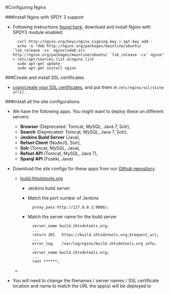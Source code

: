 #Configuring Nginx

###Install Nginx with SPDY 3 support

- Following instructions [found here](https://bjornjohansen.no/install-latest-version-of-nginx-on-ubuntu), download and install Nginx with SPDY3 module enabled:

        curl http://nginx.org/keys/nginx_signing.key | apt-key add -
        echo -e "deb http://nginx.org/packages/mainline/ubuntu/ `lsb_release -cs` nginx\ndeb-src http://nginx.org/packages/mainline/ubuntu/ `lsb_release -cs` nginx" > /etc/apt/sources.list.d/nginx.list
        sudo apt-get update
        sudo apt-get install nginx
        
###Create and install SSL certificates
- [copy/create your SSL certificates](https://www.startssl.com/?app=42), and put them in `/etc/nginx/ssl/{site url}/.` 

###Install all the site configurations

- We have the following apps. You might want to deploy these on different servers:

  - **Browser** (Deprecated: Tomcat, MySQL, Java 7, Solr), 
  - **Search** (Deprecated: Tomcat, MySQL, Java 7, Solr), 
  - **Jenkins Build Server** (Java), 
  - **Refset Client** (NodeJS, Solr), 
  - **Solr** (Tomcat, MySQL, Java), 
  - **Refset API** (Tomcat, MySQL, Java 7), 
  - **Sparql API** (Fuseki, Java)

- Download the site configs for these apps from our [Github repository](https://github.com/IHTSDO/snomed-publish/tree/master/config/nginx)

    - [build.ihtsdotools.org](build.ihtsdotools.org)
        - Jenkins build server
        - Match the port number of Jenkins
        
                proxy_pass http://127.0.0.1:9080/;
                
        - Match the server name for the build server
        
                server_name build.ihtsdotools.org;
                ...
                return 301   https://build.ihtsdotools.org;$request_uri;
                ...
                error_log    /var/log/nginx/build.ihtsdotools.org info;
                ...
                server_name build.ihtsdotools.org;
                ...
                root ******;

    - 
    
- You will need to change the filenames / server names / SSL certificate location and name to match the URL the app(s) will be deployed to

